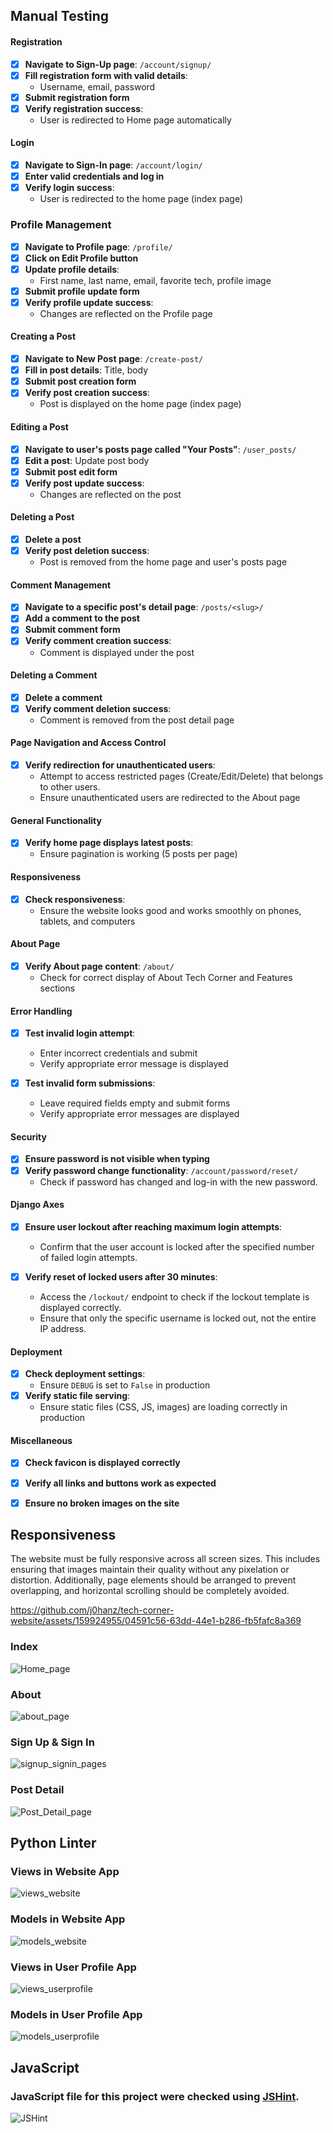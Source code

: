 ## Manual Testing

#### Registration
- [X] **Navigate to Sign-Up page**: `/account/signup/`
- [X] **Fill registration form with valid details**: 
  - Username, email, password
- [X] **Submit registration form**
- [X] **Verify registration success**:
  - User is redirected to Home page automatically

#### Login
- [X] **Navigate to Sign-In page**: `/account/login/`
- [X] **Enter valid credentials and log in**
- [X] **Verify login success**:
  - User is redirected to the home page (index page)

### Profile Management
- [X] **Navigate to Profile page**: `/profile/`
- [X] **Click on Edit Profile button**
- [X] **Update profile details**: 
  - First name, last name, email, favorite tech, profile image
- [X] **Submit profile update form**
- [X] **Verify profile update success**:
  - Changes are reflected on the Profile page

#### Creating a Post
- [X] **Navigate to New Post page**: `/create-post/`
- [X] **Fill in post details**: Title, body
- [X] **Submit post creation form**
- [X] **Verify post creation success**:
  - Post is displayed on the home page (index page)

#### Editing a Post
- [X] **Navigate to user's posts page called "Your Posts"**: `/user_posts/`
- [X] **Edit a post**: Update post body
- [X] **Submit post edit form**
- [X] **Verify post update success**:
  - Changes are reflected on the post

#### Deleting a Post
- [X] **Delete a post**
- [X] **Verify post deletion success**:
  - Post is removed from the home page and user's posts page

#### Comment Management
- [X] **Navigate to a specific post's detail page**: `/posts/<slug>/`
- [X] **Add a comment to the post**
- [X] **Submit comment form**
- [X] **Verify comment creation success**:
  - Comment is displayed under the post

#### Deleting a Comment
- [X] **Delete a comment**
- [X] **Verify comment deletion success**:
  - Comment is removed from the post detail page

#### Page Navigation and Access Control
- [X] **Verify redirection for unauthenticated users**:
  - Attempt to access restricted pages (Create/Edit/Delete) that belongs to other users.
  - Ensure unauthenticated users are redirected to the About page

#### General Functionality
- [X] **Verify home page displays latest posts**:
  - Ensure pagination is working (5 posts per page)

#### Responsiveness
- [X] **Check responsiveness**:
  - Ensure the website looks good and works smoothly on phones, tablets, and computers

#### About Page
- [X] **Verify About page content**: `/about/`
  - Check for correct display of About Tech Corner and Features sections

#### Error Handling
- [X] **Test invalid login attempt**:
  - Enter incorrect credentials and submit
  - Verify appropriate error message is displayed

- [X] **Test invalid form submissions**:
  - Leave required fields empty and submit forms
  - Verify appropriate error messages are displayed

#### Security
- [X] **Ensure password is not visible when typing**
- [X] **Verify password change functionality**: `/account/password/reset/`
  - Check if password has changed and log-in with the new password.

#### Django Axes
- [X] **Ensure user lockout after reaching maximum login attempts**:
  - Confirm that the user account is locked after the specified number of failed login attempts.
  
- [X] **Verify reset of locked users after 30 minutes**:
  - Access the `/lockout/` endpoint to check if the lockout template is displayed correctly.
  - Ensure that only the specific username is locked out, not the entire IP address.

#### Deployment
- [X] **Check deployment settings**:
  - Ensure `DEBUG` is set to `False` in production
- [X] **Verify static file serving**:
  - Ensure static files (CSS, JS, images) are loading correctly in production

#### Miscellaneous
- [X] **Check favicon is displayed correctly**
- [X] **Verify all links and buttons work as expected**
- [X] **Ensure no broken images on the site**


## Responsiveness

The website must be fully responsive across all screen sizes.
This includes ensuring that images maintain their quality without any pixelation or distortion.
Additionally, page elements should be arranged to prevent overlapping, and horizontal scrolling should be completely avoided.

https://github.com/j0hanz/tech-corner-website/assets/159924955/04591c56-63dd-44e1-b286-fb5fafc8a369

### Index
![Home_page](https://github.com/j0hanz/tech-corner-website/assets/159924955/ab31d339-157c-492a-9b83-913337f5d771)

### About
![about_page](https://github.com/j0hanz/tech-corner-website/assets/159924955/df62820e-1070-45cd-93b0-3c362cc82af7)

### Sign Up & Sign In
![signup_signin_pages](https://github.com/j0hanz/tech-corner-website/assets/159924955/d0e7fb13-5318-4424-ab61-aad8c62227e4)

### Post Detail
![Post_Detail_page](https://github.com/j0hanz/tech-corner-website/assets/159924955/7647ee2a-13c9-45cb-beb6-da4cff927c2a)


## Python Linter

### Views in Website App
![views_website](https://github.com/j0hanz/tech-corner-website/assets/159924955/7ababed0-167e-4eed-b89f-bc4e247803f9)

### Models in Website App
![models_website](https://github.com/j0hanz/tech-corner-website/assets/159924955/e9e7af68-7d76-484b-af9a-59957d1552ad)

### Views in User Profile App
![views_userprofile](https://github.com/j0hanz/tech-corner-website/assets/159924955/11fd69e0-6d5e-4f23-bf5a-687c94fa4484)

### Models in User Profile App
![models_userprofile](https://github.com/j0hanz/tech-corner-website/assets/159924955/622dcae4-1aaa-4123-a221-da2d16e086b2)

## JavaScript

### JavaScript file for this project were checked using [JSHint](https://jshint.com/).

![JSHint](https://github.com/j0hanz/tech-corner-website/assets/159924955/ed1504be-03f5-429d-9dfa-a77e207cfa20)



